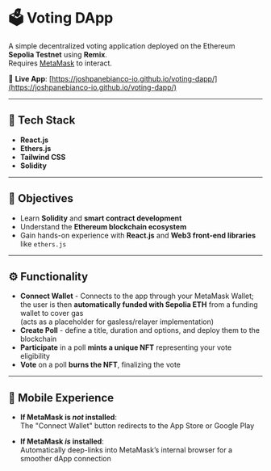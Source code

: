 # 🗳 Voting DApp

A simple decentralized voting application deployed on the Ethereum **Sepolia Testnet** using **Remix**.  
Requires [MetaMask](https://metamask.io/) to interact.

🔗 **Live App**: [https://joshpanebianco-io.github.io/voting-dapp/](https://joshpanebianco-io.github.io/voting-dapp/)

---

## 🚀 Tech Stack

- **React.js**
- **Ethers.js**
- **Tailwind CSS**
- **Solidity**

---

## 🎯 Objectives

- Learn **Solidity** and **smart contract development**  
- Understand the **Ethereum blockchain ecosystem**  
- Gain hands-on experience with **React.js** and **Web3 front-end libraries** like `ethers.js`

---

## ⚙️ Functionality

- **Connect Wallet** - Connects to the app through your MetaMask Wallet; the user is then **automatically funded with Sepolia ETH** from a funding wallet to cover gas  
  (acts as a placeholder for gasless/relayer implementation)
- **Create Poll** - define a title, duration and options, and deploy them to the blockchain
- **Participate** in a poll **mints a unique NFT** representing your vote eligibility
- **Vote** on a poll **burns the NFT**, finalizing the vote

---

## 📱 Mobile Experience

- **If MetaMask is _not_ installed**:  
  The "Connect Wallet" button redirects to the App Store or Google Play

- **If MetaMask _is_ installed**:  
  Automatically deep-links into MetaMask’s internal browser for a smoother dApp connection


